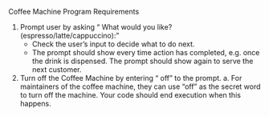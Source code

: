 Coffee Machine Program Requirements
1. Prompt user by asking “ What would you like? (espresso/latte/cappuccino):” 
    * Check the user’s input to decide what to do next. 
    * The prompt should show every time action has completed, e.g. once the drink is dispensed. The prompt should show again to serve the next customer. 
2. Turn off the Coffee Machine by entering “ off” to the prompt. 
a. For maintainers of the coffee machine, they can use “off” as the secret word to turn off
the machine. Your code should end execution when this happens.